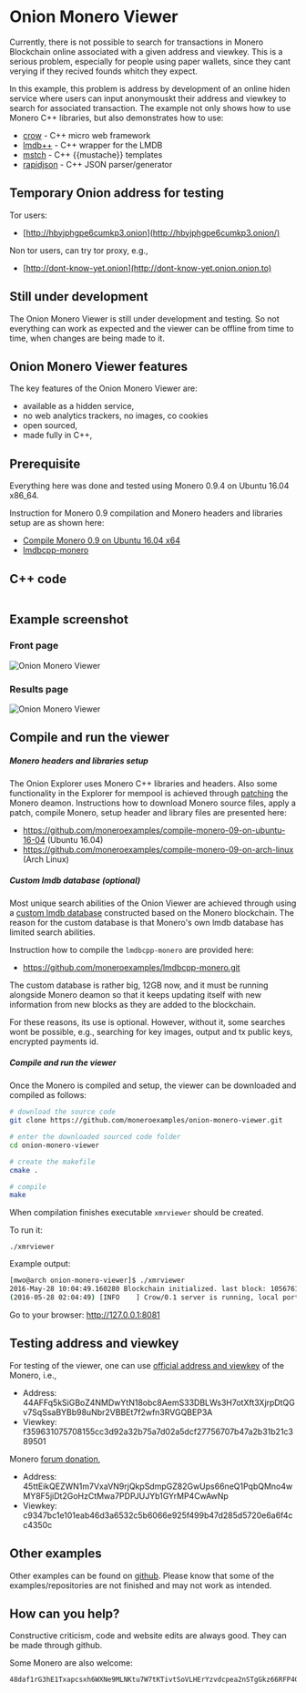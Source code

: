 # Onion Monero Viewer

Currently, there is not possible to search for transactions in Monero Blockchain
online associated with a given address and viewkey. This is a serious problem,
especially for people using paper wallets, since they cant verying if they recived
founds whitch they expect.

In this example, this problem is address by development of an online hiden service
where users can input anonymouskt their address and viewkey to search for
associated transaction. The example not only shows how to use Monero C++ libraries,
 but also demonstrates how to use:

 - [crow](https://github.com/ipkn/crow) - C++ micro web framework
 - [lmdb++](https://github.com/bendiken/lmdbxx) - C++ wrapper for the LMDB
 - [mstch](https://github.com/no1msd/mstch) - C++ {{mustache}} templates
 - [rapidjson](https://github.com/miloyip/rapidjson) - C++ JSON parser/generator


## Temporary Onion address for testing

Tor users:

 - [http://hbyjphgpe6cumkp3.onion](http://hbyjphgpe6cumkp3.onion/)

Non tor users, can try tor proxy, e.g.,

 - [http://dont-know-yet.onion](http://dont-know-yet.onion.onion.to)

## Still under development

The Onion Monero Viewer is still under development and testing.
So not everything can work as expected and the viewer can be offline from time
to time, when changes are being made to it.

## Onion Monero Viewer features

The key features of the Onion Monero Viewer are:

 - available as a hidden service,
 - no web analytics trackers, no images, co cookies
 - open sourced,
 - made fully in C++,

## Prerequisite

Everything here was done and tested using Monero 0.9.4 on Ubuntu 16.04 x86_64.

Instruction for Monero 0.9 compilation and Monero headers and libraries setup are
as shown here:
 - [Compile Monero 0.9 on Ubuntu 16.04 x64](https://github.com/moneroexamples/compile-monero-09-on-ubuntu-16-04)
 - [lmdbcpp-monero](https://github.com/moneroexamples/lmdbcpp-monero.git)

## C++ code

```c++

```

## Example screenshot

### Front page
![Onion Monero Viewer](https://raw.githubusercontent.com/moneroexamples/onion-monero-viewer/master/screenshot/screenshot2.jpg)

### Results page
![Onion Monero Viewer](https://raw.githubusercontent.com/moneroexamples/onion-monero-viewer/master/screenshot/screenshot3.jpg)


## Compile and run the viewer

##### Monero headers and libraries setup

The Onion Explorer uses Monero C++ libraries and headers. Also some functionality
 in the Explorer for mempool is achieved through [patching](https://github.com/moneroexamples/compile-monero-09-on-ubuntu-16-04/blob/master/res/tx_blob_to_tx_info.patch)
 the Monero deamon.
 Instructions how to download Monero source files, apply a patch, compile  Monero,
 setup header and library files are presented here:

- https://github.com/moneroexamples/compile-monero-09-on-ubuntu-16-04 (Ubuntu 16.04)
- https://github.com/moneroexamples/compile-monero-09-on-arch-linux (Arch Linux)


##### Custom lmdb database (optional)

Most unique search abilities of the Onion Viewer are achieved through using
a [custom lmdb database](https://github.com/moneroexamples/lmdbcpp-monero.git) constructed based on the Monero blockchain.
The reason for the custom database is that Monero's own lmdb database has limited
search abilities.

Instruction how to compile the `lmdbcpp-monero` are provided here:

 - https://github.com/moneroexamples/lmdbcpp-monero.git

The custom database is rather big, 12GB now, and it must be running alongside Monero deamon
 so that it keeps updating itself with new information from new blocks as they are added
  to the blockchain.

For these reasons, its use is optional. However, without it, some searches wont be possible,
e.g., searching for key images, output and tx public keys, encrypted payments id.


##### Compile and run the viewer
Once the Monero is compiled and setup, the viewer can be downloaded and compiled
as follows:

```bash
# download the source code
git clone https://github.com/moneroexamples/onion-monero-viewer.git

# enter the downloaded sourced code folder
cd onion-monero-viewer

# create the makefile
cmake .

# compile
make
```

When compilation finishes executable `xmrviewer` should be created.

To run it:
```
./xmrviewer
```

Example output:

```bash
[mwo@arch onion-monero-viewer]$ ./xmrviewer
2016-May-28 10:04:49.160280 Blockchain initialized. last block: 1056761, d0.h0.m12.s47 time ago, current difficulty: 1517857750
(2016-05-28 02:04:49) [INFO    ] Crow/0.1 server is running, local port 8081
```

Go to your browser: http://127.0.0.1:8081

## Testing address and viewkey

For testing of the viewer, one can use [official address and viewkey](https://github.com/monero-project/bitmonero#supporting-the-project)
of the Monero, i.e.,

- Address: 44AFFq5kSiGBoZ4NMDwYtN18obc8AemS33DBLWs3H7otXft3XjrpDtQGv7SqSsaBYBb98uNbr2VBBEt7f2wfn3RVGQBEP3A
- Viewkey: f359631075708155cc3d92a32b75a7d02a5dcf27756707b47a2b31b21c389501

Monero [forum donation](https://www.reddit.com/r/Monero/comments/5j2rm7/in_last_four_weekes_there_were_about_850_xmr/dbdmzt7/?context=3),

- Address: 45ttEikQEZWN1m7VxaVN9rjQkpSdmpGZ82GwUps66neQ1PqbQMno4wMY8F5jiDt2GoHzCtMwa7PDPJUJYb1GYrMP4CwAwNp
- Viewkey: c9347bc1e101eab46d3a6532c5b6066e925f499b47d285d5720e6a6f4cc4350c

## Other examples

Other examples can be found on  [github](https://github.com/moneroexamples?tab=repositories).
Please know that some of the examples/repositories are not
finished and may not work as intended.

## How can you help?

Constructive criticism, code and website edits are always good. They can be made through github.

Some Monero are also welcome:
```
48daf1rG3hE1Txapcsxh6WXNe9MLNKtu7W7tKTivtSoVLHErYzvdcpea2nSTgGkz66RFP4GKVAsTV14v6G3oddBTHfxP6tU
```
